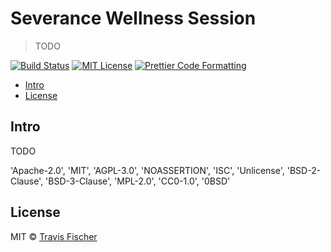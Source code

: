 # Severance Wellness Session <!-- omit from toc -->

> TODO

<p>
  <a href="https://github.com/transitive-bullshit/severance-wellness-session/actions/workflows/main.yml"><img alt="Build Status" src="https://github.com/transitive-bullshit/severance-wellness-session/actions/workflows/main.yml/badge.svg" /></a>
  <a href="https://github.com/transitive-bullshit/severance-wellness-session/blob/main/license"><img alt="MIT License" src="https://img.shields.io/badge/license-MIT-blue" /></a>
  <a href="https://prettier.io"><img alt="Prettier Code Formatting" src="https://img.shields.io/badge/code_style-prettier-brightgreen.svg" /></a>
</p>

- [Intro](#intro)
- [License](#license)

## Intro

TODO

'Apache-2.0',
'MIT',
'AGPL-3.0',
'NOASSERTION',
'ISC',
'Unlicense',
'BSD-2-Clause',
'BSD-3-Clause',
'MPL-2.0',
'CC0-1.0',
'0BSD'

## License

MIT © [Travis Fischer](https://x.com/transitive_bs)
